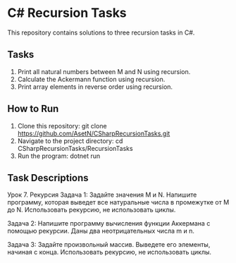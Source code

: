 # C# Recursion Tasks

This repository contains solutions to three recursion tasks in C#.

## Tasks

1. Print all natural numbers between M and N using recursion.
2. Calculate the Ackermann function using recursion.
3. Print array elements in reverse order using recursion.

## How to Run

1. Clone this repository:
git clone https://github.com/AsetN/CSharpRecursionTasks.git
2. Navigate to the project directory:
cd CSharpRecursionTasks/RecursionTasks
3. Run the program:
dotnet run
## Task Descriptions
Урок 7. Рекурсия
Задача 1: Задайте значения M и N. Напишите программу, которая выведет все натуральные числа в промежутке от M до N. Использовать рекурсию, не использовать циклы.

Задача 2: Напишите программу вычисления функции Аккермана с помощью рекурсии. Даны два неотрицательных числа m и n.

Задача 3: Задайте произвольный массив. Выведете его элементы, начиная с конца. Использовать рекурсию, не использовать циклы.